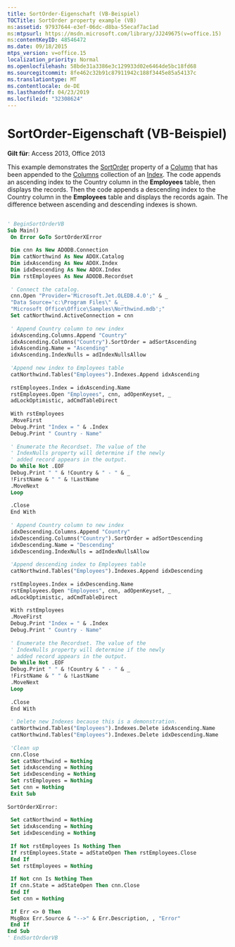 ```yaml
---
title: SortOrder-Eigenschaft (VB-Beispiel)
TOCTitle: SortOrder property example (VB)
ms:assetid: 97937644-e3ef-06dc-d8ba-55ecaf7ac1ad
ms:mtpsurl: https://msdn.microsoft.com/library/JJ249675(v=office.15)
ms:contentKeyID: 48546472
ms.date: 09/18/2015
mtps_version: v=office.15
localization_priority: Normal
ms.openlocfilehash: 58bde31a3386e3c129933d02e6464de5bc18fd68
ms.sourcegitcommit: 8fe462c32b91c87911942c188f3445e85a54137c
ms.translationtype: MT
ms.contentlocale: de-DE
ms.lasthandoff: 04/23/2019
ms.locfileid: "32308624"
---
```

# <a name="sortorder-property-example-vb"></a>SortOrder-Eigenschaft (VB-Beispiel)

**Gilt für**: Access 2013, Office 2013

This example demonstrates the [SortOrder](sortorder-property-adox.md) property of a [Column](column-object-adox.md) that has been appended to the [Columns](columns-collection-adox.md) collection of an [Index](index-object-adox.md). The code appends an ascending index to the Country column in the **Employees** table, then displays the records. Then the code appends a descending index to the Country column in the **Employees** table and displays the records again. The difference between ascending and descending indexes is shown.


```vb 
 
' BeginSortOrderVB 
Sub Main() 
 On Error GoTo SortOrderXError 
 
 Dim cnn As New ADODB.Connection 
 Dim catNorthwind As New ADOX.Catalog 
 Dim idxAscending As New ADOX.Index 
 Dim idxDescending As New ADOX.Index 
 Dim rstEmployees As New ADODB.Recordset 
 
 ' Connect the catalog. 
 cnn.Open "Provider='Microsoft.Jet.OLEDB.4.0';" & _ 
 "Data Source='c:\Program Files\" & _ 
 "Microsoft Office\Office\Samples\Northwind.mdb';" 
 Set catNorthwind.ActiveConnection = cnn 
 
 ' Append Country column to new index 
 idxAscending.Columns.Append "Country" 
 idxAscending.Columns("Country").SortOrder = adSortAscending 
 idxAscending.Name = "Ascending" 
 idxAscending.IndexNulls = adIndexNullsAllow 
 
 'Append new index to Employees table 
 catNorthwind.Tables("Employees").Indexes.Append idxAscending 
 
 rstEmployees.Index = idxAscending.Name 
 rstEmployees.Open "Employees", cnn, adOpenKeyset, _ 
 adLockOptimistic, adCmdTableDirect 
 
 With rstEmployees 
 .MoveFirst 
 Debug.Print "Index = " & .Index 
 Debug.Print " Country - Name" 
 
 ' Enumerate the Recordset. The value of the 
 ' IndexNulls property will determine if the newly 
 ' added record appears in the output. 
 Do While Not .EOF 
 Debug.Print " " & !Country & " - " & _ 
 !FirstName & " " & !LastName 
 .MoveNext 
 Loop 
 
 .Close 
 End With 
 
 ' Append Country column to new index 
 idxDescending.Columns.Append "Country" 
 idxDescending.Columns("Country").SortOrder = adSortDescending 
 idxDescending.Name = "Descending" 
 idxDescending.IndexNulls = adIndexNullsAllow 
 
 'Append descending index to Employees table 
 catNorthwind.Tables("Employees").Indexes.Append idxDescending 
 
 rstEmployees.Index = idxDescending.Name 
 rstEmployees.Open "Employees", cnn, adOpenKeyset, _ 
 adLockOptimistic, adCmdTableDirect 
 
 With rstEmployees 
 .MoveFirst 
 Debug.Print "Index = " & .Index 
 Debug.Print " Country - Name" 
 
 ' Enumerate the Recordset. The value of the 
 ' IndexNulls property will determine if the newly 
 ' added record appears in the output. 
 Do While Not .EOF 
 Debug.Print " " & !Country & " - " & _ 
 !FirstName & " " & !LastName 
 .MoveNext 
 Loop 
 
 .Close 
 End With 
 
 ' Delete new Indexes because this is a demonstration. 
 catNorthwind.Tables("Employees").Indexes.Delete idxAscending.Name 
 catNorthwind.Tables("Employees").Indexes.Delete idxDescending.Name 
 
 'Clean up 
 cnn.Close 
 Set catNorthwind = Nothing 
 Set idxAscending = Nothing 
 Set idxDescending = Nothing 
 Set rstEmployees = Nothing 
 Set cnn = Nothing 
 Exit Sub 
 
SortOrderXError: 
 
 Set catNorthwind = Nothing 
 Set idxAscending = Nothing 
 Set idxDescending = Nothing 
 
 If Not rstEmployees Is Nothing Then 
 If rstEmployees.State = adStateOpen Then rstEmployees.Close 
 End If 
 Set rstEmployees = Nothing 
 
 If Not cnn Is Nothing Then 
 If cnn.State = adStateOpen Then cnn.Close 
 End If 
 Set cnn = Nothing 
 
 If Err <> 0 Then 
 MsgBox Err.Source & "-->" & Err.Description, , "Error" 
 End If 
End Sub 
' EndSortOrderVB 
```

